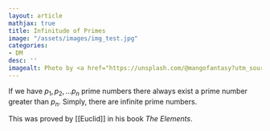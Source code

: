 ```yaml
---
layout: article
mathjax: true
title: Infinitude of Primes
image: "/assets/images/img_test.jpg"
categories:
- DM
desc: '' 
imagealt: Photo by <a href="https://unsplash.com/@mangofantasy?utm_source=unsplash&utm_medium=referral&utm_content=creditCopyText">Tim Johnson</a> on <a href="https://unsplash.com/s/photos/logic?utm_source=unsplash&utm_medium=referral&utm_content=creditCopyText">Unsplash</a>
---
```


If we have $p_1, p_2, \dots p_n$ prime numbers there always exist a prime number greater than $p_n$. Simply, there are infinite prime numbers.

This was proved by [[Euclid]] in his book *The Elements*.